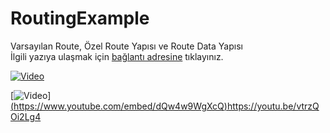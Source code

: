 # RoutingExample

Varsayılan Route, Özel Route Yapısı ve Route Data Yapısı <br />
İlgili yazıya ulaşmak için <a href="https://www.hasanbozkus.com.tr/Blog/BlogReadAll/15">bağlantı adresine</a> tıklayınız.

[![Video]()](https://www.youtube.com/embed/[dQw4w9WgXcQ](https://youtu.be/wMUkly2oz7o)https://youtu.be/wMUkly2oz7o)

[![Video](https://img.youtube.com/vi/dQw4w9WgXcQ/maxresdefault.jpg)][(https://www.youtube.com/embed/dQw4w9WgXcQ)](https://youtu.be/vtrzQOi2Lg4)https://youtu.be/vtrzQOi2Lg4
